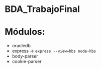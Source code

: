 # BDA_TrabajoFinal
# Módulos:
- oracledb
- express -> `express --view=hbs node-hbs`
- body-parser
- cookie-parser



